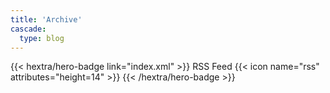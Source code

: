 ```yaml
---
title: 'Archive'
cascade:
  type: blog
---
```



{{< hextra/hero-badge link="index.xml" >}} RSS Feed {{< icon name="rss" attributes="height=14" >}} {{< /hextra/hero-badge >}}


